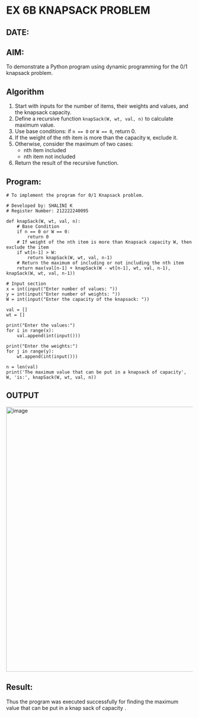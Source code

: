 # EX 6B KNAPSACK PROBLEM  
## DATE:  

## AIM:  
To demonstrate a Python program using dynamic programming for the 0/1 knapsack problem.  

## Algorithm  
1. Start with inputs for the number of items, their weights and values, and the knapsack capacity.  
2. Define a recursive function `knapSack(W, wt, val, n)` to calculate maximum value.  
3. Use base conditions: if `n == 0` or `W == 0`, return 0.  
4. If the weight of the nth item is more than the capacity `W`, exclude it.  
5. Otherwise, consider the maximum of two cases:  
   - nth item included  
   - nth item not included  
6. Return the result of the recursive function.  

## Program:
```
# To implement the program for 0/1 Knapsack problem.

# Developed by: SHALINI K
# Register Number: 212222240095

def knapSack(W, wt, val, n):
    # Base Condition
    if n == 0 or W == 0:
        return 0
    # If weight of the nth item is more than Knapsack capacity W, then exclude the item
    if wt[n-1] > W:
        return knapSack(W, wt, val, n-1)
    # Return the maximum of including or not including the nth item
    return max(val[n-1] + knapSack(W - wt[n-1], wt, val, n-1), knapSack(W, wt, val, n-1))

# Input section
x = int(input("Enter number of values: "))
y = int(input("Enter number of weights: "))
W = int(input("Enter the capacity of the knapsack: "))

val = []
wt = []

print("Enter the values:")
for i in range(x):
    val.append(int(input()))

print("Enter the weights:")
for j in range(y):
    wt.append(int(input()))

n = len(val)
print('The maximum value that can be put in a knapsack of capacity', W, 'is:', knapSack(W, wt, val, n))
```

## OUTPUT
<img width="713" alt="image" src="https://github.com/user-attachments/assets/aeb8ff84-a51c-4156-a452-c6cdb8f682d0" />

## Result:
Thus the program was executed successfully for finding the maximum value that can be put in a knap sack of capacity .
